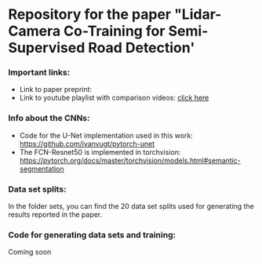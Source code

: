 # Repository for the paper "Lidar-Camera Co-Training for Semi-Supervised Road Detection'  
### Important links:
* Link to paper preprint: 
* Link to youtube playlist with comparison videos: [click here](https://www.youtube.com/playlist?list=PLKaUu00MYU2j06UY99kMS7FOEdjesKYJ_)

### Info about the CNNs:
* Code for the U-Net implementation used in this work:  https://github.com/jvanvugt/pytorch-unet
* The FCN-Resnet50 is implemented in torchvision: https://pytorch.org/docs/master/torchvision/models.html#semantic-segmentation 

### Data set splits:
In the folder sets, you can find the 20 data set splits used for generating the results reported in the paper.

### Code for generating data sets and training:
Coming soon

